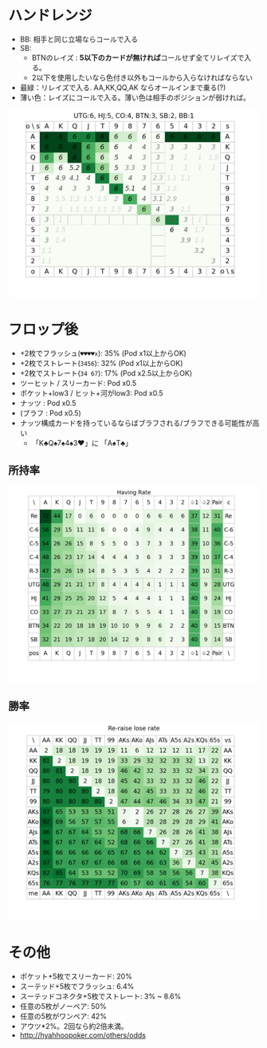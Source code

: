 # ハンドレンジ
- BB: 相手と同じ立場ならコールで入る
- SB:
  - BTNのレイズ : **5以下のカードが無ければ**コールせず全てリレイズで入る。
  - 2以下を使用したいなら色付き以外もコールから入らなければならない
- 最緑：リレイズで入る. AA,KK,QQ,AK ならオールインまで乗る(?)
- 薄い色：レイズにコールで入る。薄い色は相手のポジションが弱ければ。

![](./docs/seat.png)

# フロップ後

- +2枚でフラッシュ(`♥♥♥♥x`): 35% (Pod x1以上からOK)
- +2枚でストレート(`3456`): 32% (Pod x1以上からOK)
- +2枚でストレート(`34 67`): 17% (Pod x2.5以上からOK)
- ツーヒット / スリーカード: Pod x0.5
- ポケット+low3 / ヒット+河がlow3: Pod x0.5
- ナッツ : Pod x0.5
- (ブラフ : Pod x0.5)
- ナッツ構成カードを持っているならばブラフされる/ブラフできる可能性が高い
  - 「K♣︎Q♠︎7♠︎4♠︎3❤︎」に 「A♠︎T♣︎」

## 所持率

![](./docs/card_rate.png)


## 勝率

![](./docs/reraise-lose.png)


# その他
- ポケット+5枚でスリーカード: 20%
- スーテッド+5枚でフラッシュ: 6.4%
- スーテッドコネクタ+5枚でストレート: 3% ~ 8.6%
- 任意の5枚がノーペア: 50%
- 任意の5枚がワンペア: 42%
- アウツ*2%。2回なら約2倍未満。
- http://hyahhoopoker.com/others/odds
